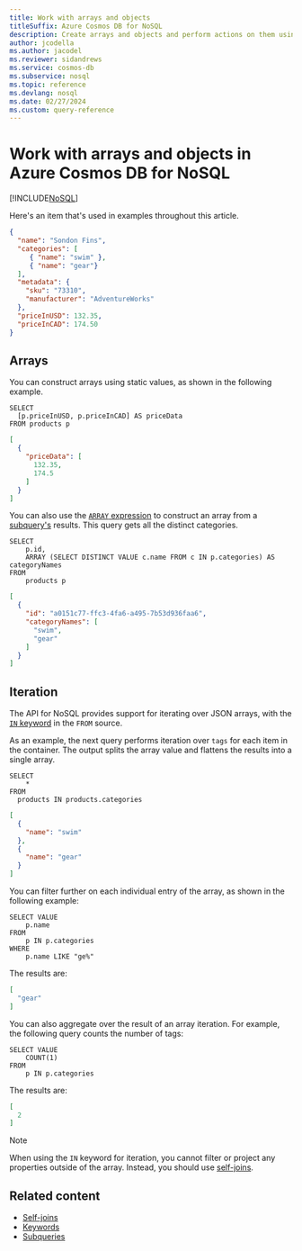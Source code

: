 ```yaml
---
title: Work with arrays and objects
titleSuffix: Azure Cosmos DB for NoSQL
description: Create arrays and objects and perform actions on them using the array syntax in Azure Cosmos DB for NoSQL.
author: jcodella
ms.author: jacodel
ms.reviewer: sidandrews
ms.service: cosmos-db
ms.subservice: nosql
ms.topic: reference
ms.devlang: nosql
ms.date: 02/27/2024
ms.custom: query-reference
---
```


# Work with arrays and objects in Azure Cosmos DB for NoSQL

[!INCLUDE[NoSQL](../../includes/appliesto-nosql.md)]

Here's an item that's used in examples throughout this article.

```json
{
  "name": "Sondon Fins",
  "categories": [
     { "name": "swim" },
     { "name": "gear"}
  ],
  "metadata": {
    "sku": "73310",
    "manufacturer": "AdventureWorks"
  },
  "priceInUSD": 132.35,
  "priceInCAD": 174.50
}
```

## Arrays

You can construct arrays using static values, as shown in the following example.

```nosql
SELECT
  [p.priceInUSD, p.priceInCAD] AS priceData
FROM products p
```

```json
[
  {
    "priceData": [
      132.35,
      174.5
    ]
  }
]
```

You can also use the [``ARRAY`` expression](subquery.md#array-expression) to construct an array from a [subquery's](subquery.md) results. This query gets all the distinct categories.

```nosql
SELECT
    p.id,
    ARRAY (SELECT DISTINCT VALUE c.name FROM c IN p.categories) AS categoryNames
FROM
    products p
```

```json
[
  {
    "id": "a0151c77-ffc3-4fa6-a495-7b53d936faa6",
    "categoryNames": [
      "swim",
      "gear"
    ]
  }
]
```

## Iteration

The API for NoSQL provides support for iterating over JSON arrays, with the [``IN`` keyword](keywords.md#in) in the ``FROM`` source. 

As an example, the next query performs iteration over ``tags`` for each item in the container. The output splits the array value and flattens the results into a single array.

```nosql
SELECT
    *
FROM 
  products IN products.categories
```

```json
[
  {
    "name": "swim"
  },
  {
    "name": "gear"
  }
]
```

You can filter further on each individual entry of the array, as shown in the following example:

```nosql
SELECT VALUE
    p.name
FROM
    p IN p.categories
WHERE
    p.name LIKE "ge%"
```

The results are:

```json
[
  "gear"
]
```

You can also aggregate over the result of an array iteration. For example, the following query counts the number of tags:

```nosql
SELECT VALUE
    COUNT(1)
FROM
    p IN p.categories
```

The results are:

```json
[
  2
]
```

> [!NOTE]
> When using the ``IN`` keyword for iteration, you cannot filter or project any properties outside of the array. Instead, you should use [self-joins](join.md).

## Related content

- [Self-joins](join.md)
- [Keywords](keywords.md)
- [Subqueries](subquery.md)
